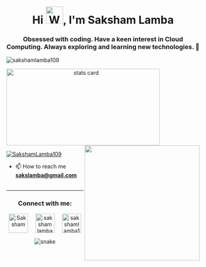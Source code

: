 <h1 align="center">Hi <img src="https://raw.githubusercontent.com/nixin72/nixin72/master/wave.gif"
         alt="Waving hand animated gif"
         height="45"
         width="45" />, I'm Saksham Lamba</h1>
<h3 align="center">Obsessed with coding. Have a keen interest in Cloud Computing. Always exploring and learning new technologies. 💚</h3>

<p align="left"> <img src="https://komarev.com/ghpvc/?username=sakshamlamba109&label=Profile%20views&color=0e75b6&style=flat" alt="sakshamlamba109" /> </p>


<p>
<a align= "center" href="https://github.com/sakshamlamba109">
  <img alt= "stats card" height="200px" width="400" src="https://github-readme-stats.vercel.app/api?username=sakshamlamba109&theme=cobalt&show_icons=true&count_private=true" />
  <img align="right" height="300px" width="300px" src="https://media.giphy.com/media/jTNG3RF6EwbkpD4LZx/giphy.gif" /> </a>

</p>





<p align="left"> <a href="https://twitter.com/SakshamLamba109" target="blank"><img src="https://img.shields.io/twitter/follow/SakshamLamba109?logo=twitter&style=for-the-badge" alt="SakshamLamba109" /></a> </p>

- 📫 How to reach me **sakslamba@gmail.com**
 <br><br>
<hr>

<h3 align="center">Connect with me:</h3>
<p align="center">
<a href="https://twitter.com/SakshamLamba109" target="blank"><img align="center" src="https://img.icons8.com/cute-clipart/64/000000/twitter.png" alt="Saksham" height="50" width="50" /></a> &nbsp;&nbsp;&nbsp;
<a href="https://www.linkedin.com/in/sakshamlamba109/" target="blank"><img align="center" src="https://img.icons8.com/cute-clipart/64/000000/linkedin.png" alt="saksham lamba" height="50" width="50" /></a>&nbsp;&nbsp;&nbsp;&nbsp;
<a href="https://www.instagram.com/saksham_209/" target="blank"><img align="center" src="https://img.icons8.com/cute-clipart/64/000000/instagram-new.png" alt="sakshamlamba109" height="50" width="50" /></a>
</p>

<p>
<p align="center">
  <img src="https://github.com/Sakshamlamba109/Sakshamlamba109/raw/output/github-contribution-grid-snake.svg"
alt="snake"></center>
</p>

